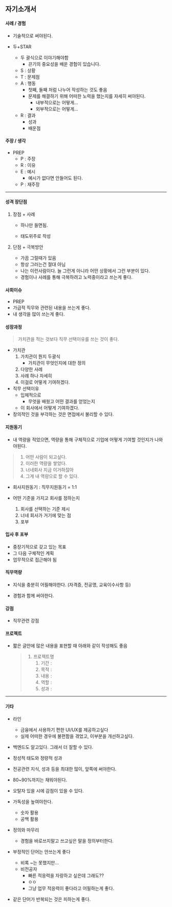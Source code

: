 ## 자기소개서

#### 사례 / 경험

- 기술적으로 써야된다.

- 두+STAR
  - 두 괄식으로 이야기해야함
    - 끈기의 중요성을 배운 경험이 있습니다.
  - S : 상황
  - T : 문제점
  - A : 행동
    - 첫째, 둘째 처럼 나누어 작성하는 것도 좋음
    - 문제를 해결하기 위해 어떠한 노력을 했는지를 자세히 써야된다.
      - 내부적으로는 어떻게...
      - 외부적으로는 어떻게...
  - R : 결과
    - 성과
    - 배운점



#### 주장 / 생각

- PREP
  - P : 주장
  - R : 이유
  - E : 예시
    - 예시가 없다면 안들어도 된다.
  - P : 재주장



---

#### 성격 장단점

1. 장점 + 사례

   - 하나만 들면됨.

   - 태도위주로 작성

2. 단점 + 극복방안

   - 가끔 그럴때가 있음
   - 항상 그러는건 절대 아님
   - 나는 이런사람이다. 늘 그런게 아니라 어떤 상황에서 그런 부분이 있다.
   - 경험이나 사례를 통해 극복하려고 노력중이라고 쓰는게 좋다.



#### 사회이슈

- PREP
- 가급적 직무와 관련된 내용을 쓰는게 좋다.
- 내 생각을 많이 쓰는게 좋다.



#### 성장과정

> 가치관을 적는 것보다 직무 선택이유를 쓰는 것이 좋다.

- 가치관
  1. 가치관이 뭔지 두괄식
     - 가치관이 무엇인지에 대한 정의
  2. 다양한 사례
  3. 사례 하나 자세히
  4. 이걸로 어떻게 기여하겠다.
- 직무 선택이유
  - 입체적으로
    - 무엇을 배웠고 어떤 결과를 얻었는지
  - 이 회사에서 어떻게 기여하겠다.
- 창의적인 것을 부각하는 것은 면접에서 불리할 수 있다.



#### 지원동기

- 내 역량을 적었으면, 역량을 통해 구체적으로 기업에 어떻게 기여할 것인지가 나와야된다.

> 1. 어떤 사람이 되고싶다.
> 2. 이러한 역량을 쌓았다.
> 3. 너네회사 지금 이거하잖아
> 4. 그게 내 역량으로 할 수 있다.

- 회사지원동기 : 직무지원동기 = 1:1

- 어떤 기준을 가지고 회사를 정하는지
  1. 회사를 선택하는 기준 제시
  2. 너네 회사가 거기에 맞는 점
  3. 포부



#### 입사 후 포부

- 중장기적으로 갖고 있는 목표
- 그 다음 구체적인 계획
- 업무적으로 접근해야 됨



#### 직무역량

- 지식을 충분히 어필해야한다. (자격증, 전공명, 교육이수사항 등)

- 경험과 함께 써야한다.



#### 강점

- 직무관련 강점



#### 프로젝트

- 짧은 글안에 많은 내용을 표현할 때 아래와 같이 작성해도 좋음

  > 1. 프로젝트명
  >    1. 기간 : 
  >    2. 목적 : 
  >    3. 내용 : 
  >    4. 역할 : 
  >    5. 성과 :



---

#### 기타

- 라인
  - 금융에서 사용하기 편한 UI/UX를 제공하고싶다
  - 실제 어떠한 경우에 불편함을 겪었고, 이부분을 개선하고싶다.
  
- 백엔드도 알고있다. 그래서 더 잘할 수 있다.

- 정성적 태도와 정량적 성과

  

- 전공관련 지식, 성과 등을 최대한 많이, 앞쪽에 써야한다.

- 80~90%까지는 채워야된다.
- 오탈자 있을 시에 감점이 있을 수 있다.
- 가독성을 높여야한다.
  - 숫자 활용
  - 공백 활용
- 정의와 마무리
  - 경험을 바로쓰지말고 쓰고싶은 말을 정의부터한다.

- 부정적인 단어는 안쓰는게 좋다
  - 비록 ~는 못했지만...
  - 비전공자
    - 빠른 적응력을 자랑하고 싶은데 그래도??
    - ㅇㅇ
    - 그냥 업무 적응력이 좋다라고 어필하는게 좋다.

- 같은 단어가 반복되는 것은 피하는게 좋다.